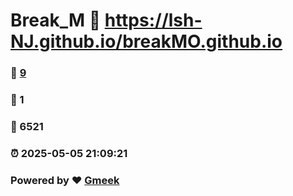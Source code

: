 # Break_M :link: https://lsh-NJ.github.io/breakMO.github.io 
### :page_facing_up: [9](https://lsh-NJ.github.io/breakMO.github.io/tag.html) 
### :speech_balloon: 1 
### :hibiscus: 6521 
### :alarm_clock: 2025-05-05 21:09:21 
### Powered by :heart: [Gmeek](https://github.com/Meekdai/Gmeek)
